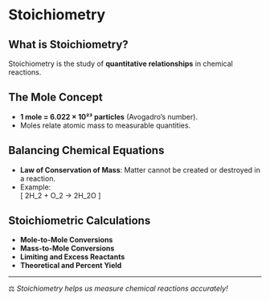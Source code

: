 # Stoichiometry

## What is Stoichiometry?
Stoichiometry is the study of **quantitative relationships** in chemical reactions.

## The Mole Concept
- **1 mole = 6.022 × 10²³ particles** (Avogadro’s number).
- Moles relate atomic mass to measurable quantities.

## Balancing Chemical Equations
- **Law of Conservation of Mass**: Matter cannot be created or destroyed in a reaction.
- Example:  
  \[
  2H_2 + O_2 → 2H_2O
  \]

## Stoichiometric Calculations
- **Mole-to-Mole Conversions**
- **Mass-to-Mole Conversions**
- **Limiting and Excess Reactants**
- **Theoretical and Percent Yield**

---
⚖️ _Stoichiometry helps us measure chemical reactions accurately!_
